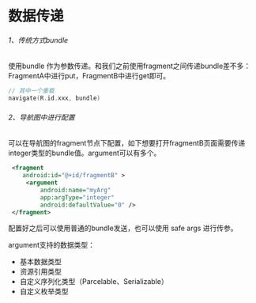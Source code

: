 # 数据传递

###### 1、传统方式bundle

使用bundle 作为参数传递。和我们之前使用fragment之间传递bundle差不多：FragmentA中进行put，FragmentB中进行get即可。

```kotlin
// 其中一个重载
navigate(R.id.xxx, bundle)
```

###### 2、导航图中进行配置

可以在导航图的fragment节点下配置，如下想要打开fragmentB页面需要传递integer类型的bundle值。argument可以有多个。

```xml
 <fragment
    android:id="@+id/fragmentB" >
     <argument
         android:name="myArg"
         app:argType="integer"
         android:defaultValue="0" />
 </fragment>
```

配置好之后可以使用普通的bundle发送，也可以使用 safe args 进行传参。

argument支持的数据类型：

- 基本数据类型
- 资源引用类型
- 自定义序列化类型（Parcelable、Serializable）
- 自定义枚举类型